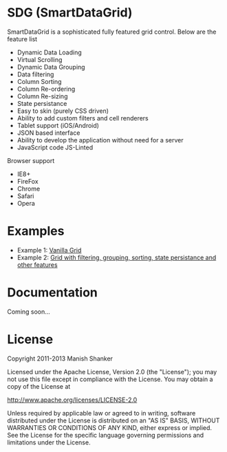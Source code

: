SDG (SmartDataGrid)
===================

SmartDataGrid is a sophisticated fully featured grid control. Below are the feature list 
- Dynamic Data Loading
- Virtual Scrolling
- Dynamic Data Grouping
- Data filtering
- Column Sorting
- Column Re-ordering
- Column Re-sizing
- State persistance
- Easy to skin (purely CSS driven)
- Ability to add custom filters and cell renderers
- Tablet support (iOS/Android)
- JSON based interface
- Ability to develop the application without need for a server
- JavaScript code JS-Linted

Browser support
- IE8+
- FireFox 
- Chrome
- Safari
- Opera

Examples
========

- Example 1: [Vanilla Grid](http://fiddle.jshell.net/PB7f6/show/light/)
- Example 2: [Grid with filtering, grouping, sorting, state persistance and other features](http://fiddle.jshell.net/LyfYV/show/light/)

Documentation
=============

Coming soon...

License
=======

Copyright 2011-2013 Manish Shanker

Licensed under the Apache License, Version 2.0 (the "License");
you may not use this file except in compliance with the License.
You may obtain a copy of the License at

http://www.apache.org/licenses/LICENSE-2.0

Unless required by applicable law or agreed to in writing, software
distributed under the License is distributed on an "AS IS" BASIS,
WITHOUT WARRANTIES OR CONDITIONS OF ANY KIND, either express or implied.
See the License for the specific language governing permissions and
limitations under the License.
